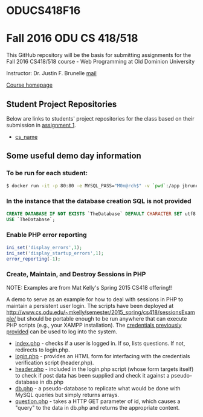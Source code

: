 # ODUCS418F16

Fall 2016 ODU CS 418/518
========
This GitHub repository will be the basis for submitting assignments for the Fall 2016 CS418/518 course - Web Programming at Old Dominion University

Instructor: Dr. Justin F. Brunelle [mail](mailto:jfbrunel@odu.edu)

<a href='http://www.cs.odu.edu/~jbrunelle/cs518/'>Course homepage</a>

## Student Project Repositories 
Below are links to students' project repositories for the class based on their submission in <a href="http://www.cs.odu.edu/~jbrunelle/cs518/assignments/assignment1.html">assignment 1</a>. 

* [cs_name](https://github.com/USERNAME) 



## Some useful demo day information

### To be run for each student:

```sh
$ docker run -it -p 80:80 -e MYSQL_PASS="M0n@rch$" -v `pwd`:/app jbrunelle/lamptest
```

### In the instance that the database creation SQL is not provided
 
```sql
CREATE DATABASE IF NOT EXISTS `TheDatabase` DEFAULT CHARACTER SET utf8 COLLATE utf8_general_ci;
USE `TheDatabase`;
```


### Enable PHP error reporting

```php
ini_set('display_errors',1);
ini_set('display_startup_errors',1);
error_reporting(-1);
```

### Create, Maintain, and Destroy Sessions in PHP
NOTE: Examples are from Mat Kelly's Spring 2015 CS418 offering!!

A demo to serve as an example for how to deal with sessions in PHP to maintain a persistent user login. The scripts have been deployed at http://www.cs.odu.edu/~mkelly/semester/2015_spring/cs418/sessionsExample/ but should be portable enough to be run anywhere that can execute PHP scripts (e.g., your XAMPP installation). The [credentials previously provided](https://github.com/machawk1/ODUCS418/blob/spring2015/credentials.txt) can be used to log into the system.
* [index.php](https://github.com/machawk1/ODUCS418/blob/spring2015/sessionsExample/index.php) - checks if a user is logged in. If so, lists questions. If not, redirects to login.php.
* [login.php](https://github.com/machawk1/ODUCS418/blob/spring2015/sessionsExample/login.php) - provides an HTML form for interfacing with the credentials verification script (header.php).
* [header.php](https://github.com/machawk1/ODUCS418/blob/spring2015/sessionsExample/header.php) - included in the login.php script (whose form targets itself) to check if post data has been supplied and check it against a pseudo-database in db.php
* [db.php](https://github.com/machawk1/ODUCS418/blob/spring2015/sessionsExample/db.php) - a pseudo-database to replicate what would be done with MySQL queries but simply returns arrays.
* [question.php](https://github.com/machawk1/ODUCS418/blob/spring2015/sessionsExample/question.php) - takes a HTTP GET parameter of id, which causes a "query" to the data in db.php and returns the appropriate content.
